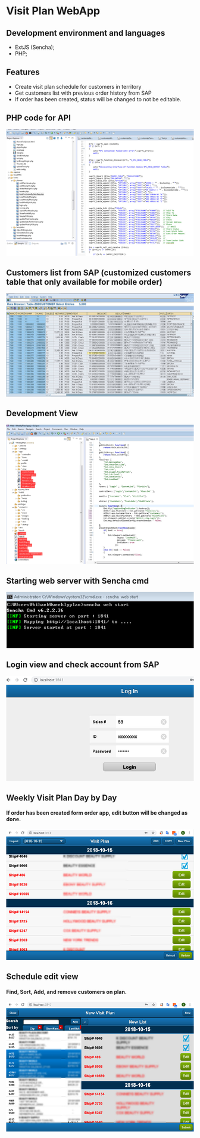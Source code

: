 # Visit Plan WebApp


## Development environment and languages
- ExtJS (Sencha);
- PHP;

## Features
- Create visit plan schedule for customers in territory
- Get customers list with previous order history from SAP
- If order has been created, status will be changed to not be editable.




## PHP code for API
![GitHub Logo](/img/phpcode.jpg)



## Customers list from SAP (customized customers table that only available for mobile order)
![GitHub Logo](/img/SAP.jpg)



## Development View
![GitHub Logo](/img/DevView.jpg)



## Starting web server with Sencha cmd
![GitHub Logo](/img/StartWeb.jpg)



## Login view and check account from SAP
![GitHub Logo](/img/Login.jpg)



## Weekly Visit Plan Day by Day
#### If order has been created form order app, edit button will be changed as done.
![GitHub Logo](/img/Plan1.jpg)



## Schedule edit view
#### Find, Sort, Add, and remove customers on plan.
![GitHub Logo](/img/Plan2.jpg)
